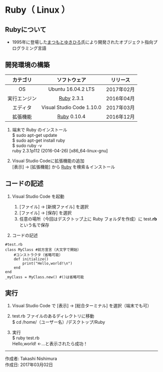 # Ruby（ Linux ）

## Rubyについて

* 1995年に登場した[まつもとゆきひろ](http://bit.ly/2a8pfxb)氏により開発されたオブジェクト指向プログラミング言語

## 開発環境の構築

|カテゴリ|ソフトウェア|リリース|
|:--:|:--:|:--:|
|OS|Ubuntu 16.04.2 LTS|2017年02月|
|実行エンジン|[Ruby](https://www.ruby-lang.org/ja/) 2.3.1|2016年04月|
|エディタ|Visual Studio Code 1.10.0|2017年03月|
|拡張機能|[Ruby](https://marketplace.visualstudio.com/items?itemName=rebornix.Ruby) 0.10.4|2016年12月|

1. 端末で Ruby のインストール  
    $ sudo apt-get update  
    $ sudo apt-get install ruby  
    $ sudo ruby -v  
    ruby 2.3.1p112 (2016-04-26) [x86_64-linux-gnu]

1. Visual Studio Codeに拡張機能の追加  
    [表示] → [拡張機能] から [Ruby](https://marketplace.visualstudio.com/items?itemName=rebornix.Ruby) を検索＆インストール

## コードの記述

1. Visual Studio Code を起動
    1. [ファイル] → [新規ファイル] を選択
    1. [ファイル] → [保存] を選択
    1. 任意の場所（今回はデスクトップ上に Ruby フォルダを作成）に test<b>.rb</b> という名で保存  

1. コードの記述
```
#test.rb
class MyClass #前方宣言（大文字で開始）
    #コンストラクタ（省略可能）
    def initialize()
        print("Hello,world!\n")
    end
end
_myClass = MyClass.new() #()は省略可能
```

## 実行

1. Visual Studio Code で [表示] → [総合ターミナル] を選択（端末でも可）

1. test.rb ファイルのあるディレクトリに移動  
$ cd /home/（ユーザー名）/デスクトップ/Ruby

1. 実行  
$ ruby test.rb  
Hello,world! ←…と表示されたら成功！  

***
作成者: Takashi Nishimura  
作成日: 2017年03月02日